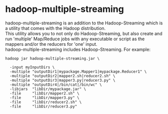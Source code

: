 hadoop-multiple-streaming
=========================

hadoop-multiple-streaming is an addition to the Hadoop-Streaming which is a utility that comes with the Hadoop distribution.  
This utility allows you to not only do Hadoop-Streaming, but also create and run 'multiple' Map/Reduce jobs with any executable or script as the mappers and/or the reducers for 'one' input.  
hadoop-multiple-streaming includes Hadoop-Streaming. For example:


    hadoop jar hadoop-multiple-streaming.jar \  

      -input myInputDirs \  
      -multiple "outputDir1|mypackage.Mapper1|mypackage.Reducer1" \  
      -multiple "outputDir2|mapper2.sh|reducer2.sh" \  
      -multiple "outputDir3|mapper3.py|reducer3.py" \  
      -multiple "outputDir4|/bin/cat|/bin/wc" \  
      -libjars  "libDir/mypackage.jar" \
      -file     "libDir/mapper2.sh" \  
      -file     "libDir/mapper3.py" \  
      -file     "libDir/reducer2.sh" \  
      -file     "libDir/reducer3.py"

